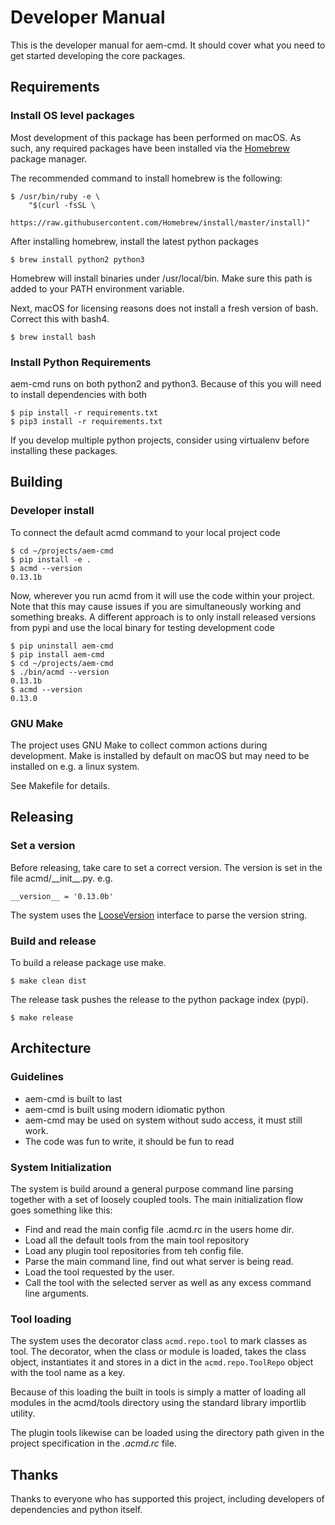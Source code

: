 # Developer Manual

This is the developer manual for aem-cmd. It should cover what you need
to get started developing the core packages.

## Requirements

### Install OS level packages

Most development of this package has been performed on macOS. As such, any
required packages have been installed via the [Homebrew](https://brew.sh)
package manager.

The recommended command to install homebrew is the following:

    $ /usr/bin/ruby -e \
        "$(curl -fsSL \
        https://raw.githubusercontent.com/Homebrew/install/master/install)"

After installing homebrew, install the latest python packages

    $ brew install python2 python3

Homebrew will install binaries under /usr/local/bin. Make sure this path
is added to your PATH environment variable.

Next, macOS for licensing reasons does not install a fresh version of bash.
Correct this with bash4.

    $ brew install bash

### Install Python Requirements

aem-cmd runs on both python2 and python3. Because of this you will need to
install dependencies with both

    $ pip install -r requirements.txt
    $ pip3 install -r requirements.txt

If you develop multiple python projects, consider using virtualenv before
installing these packages.

## Building

### Developer install

To connect the default acmd command to your local project code

    $ cd ~/projects/aem-cmd
    $ pip install -e .
    $ acmd --version
    0.13.1b

Now, wherever you run acmd from it will use the code within your project. Note
that this may cause issues if you are simultaneously working and something
breaks. A different approach is to only install released versions from pypi
and use the local binary for testing development code

    $ pip uninstall aem-cmd
    $ pip install aem-cmd
    $ cd ~/projects/aem-cmd
    $ ./bin/acmd --version
    0.13.1b
    $ acmd --version
    0.13.0





### GNU Make

The project uses GNU Make to collect common actions during development. Make
is installed by default on macOS but may need to be installed on e.g. a linux
system.

See Makefile for details.

## Releasing

### Set a version

Before releasing, take care to set a correct version. The version is set in the
file acmd/\_\_init\_\_.py. e.g.

    __version__ = '0.13.0b'

The system uses the [LooseVersion](http://www.programcreek.com/python/example/6084/distutils.version.LooseVersion)
interface to parse the version string.

### Build and release

To build a release package use make.

    $ make clean dist

The release task pushes the release to the python package index (pypi).

    $ make release

## Architecture

### Guidelines

* aem-cmd is built to last
* aem-cmd is built using modern idiomatic python
* aem-cmd may be used on system without sudo access, it must still work.
* The code was fun to write, it should be fun to read

### System Initialization

The system is build around a general purpose command line parsing together with
a set of loosely coupled tools. The main initialization flow goes something
like this:

* Find and read the main config file .acmd.rc in the users home dir.
* Load all the default tools from the main tool repository
* Load any plugin tool repositories from teh config file.
* Parse the main command line, find out what server is being read.
* Load the tool requested by the user.
* Call the tool with the selected server as well as any excess command line
    arguments.


### Tool loading

The system uses the decorator class `acmd.repo.tool` to mark classes as tool.
The decorator, when the class or module is loaded, takes the class object, instantiates it and stores in a dict in the `acmd.repo.ToolRepo` object
with the tool name as a key.

Because of this loading the built in tools is simply a matter of loading
all modules in the acmd/tools directory using the standard library
importlib utility.

The plugin tools likewise can be loaded using the directory path given in the
project specification in the _.acmd.rc_ file.

## Thanks

Thanks to everyone who has supported this project, including developers
of dependencies and python itself.
